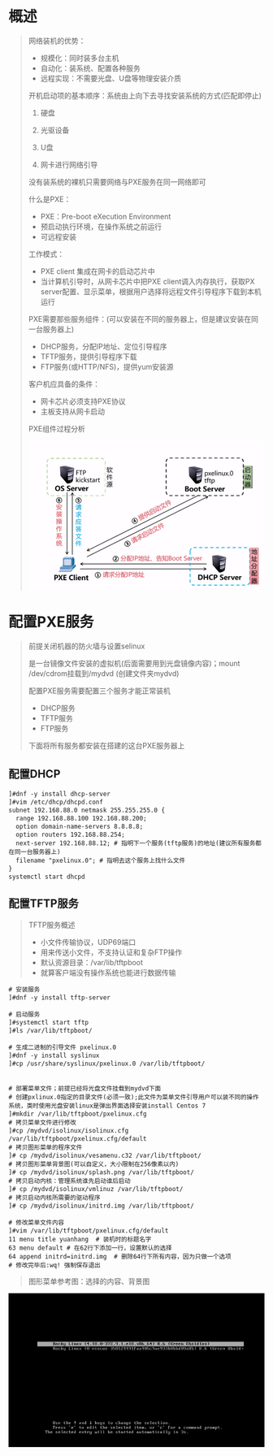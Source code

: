 # 概述

>网络装机的优势：
>
>+ 规模化：同时装多台主机
>+ 自动化：装系统、配置各种服务
>+ 远程实现：不需要光盘、U盘等物理安装介质
>
>开机启动项的基本顺序：系统由上向下去寻找安装系统的方式(匹配即停止)
>
>1. 硬盘 
>
>2. 光驱设备
>
>3. U盘
>
>4. 网卡进行网络引导
>
>   没有装系统的裸机只需要网络与PXE服务在同一网络即可
>
>什么是PXE：
>
>+ PXE：Pre-boot eXecution Environment
>+ 预启动执行环境，在操作系统之前运行
>+ 可远程安装
>
>工作模式：
>
>+ PXE client 集成在网卡的启动芯片中
>+ 当计算机引导时，从网卡芯片中把PXE client调入内存执行，获取PX server配置、显示菜单，根据用户选择将远程文件引导程序下载到本机运行
>
>PXE需要那些服务组件：(可以安装在不同的服务器上，但是建议安装在同一台服务器上)
>
>+ DHCP服务，分配IP地址、定位引导程序
>+ TFTP服务，提供引导程序下载
>+ FTP服务(或HTTP/NFS)，提供yum安装源
>
>客户机应具备的条件：
>
>+ 网卡芯片必须支持PXE协议
>+ 主板支持从网卡启动
>
>PXE组件过程分析
>
>![](../img/pxe-1.png)

# 配置PXE服务

> 前提关闭机器的防火墙与设置selinux
>
> 是一台镜像文件安装的虚拟机(后面需要用到光盘镜像内容)；mount /dev/cdrom挂载到/mydvd  (创建文件夹mydvd)
>
> 配置PXE服务需要配置三个服务才能正常装机
>
> + DHCP服务
> + TFTP服务
> + FTP服务
>
> 下面将所有服务都安装在搭建的这台PXE服务器上

## 配置DHCP

```shell
]#dnf -y install dhcp-server
]#vim /etc/dhcp/dhcpd.conf
subnet 192.168.88.0 netmask 255.255.255.0 {
  range 192.168.88.100 192.168.88.200;
  option domain-name-servers 8.8.8.8;
  option routers 192.168.88.254;
  next-server 192.168.88.12; # 指明下一个服务(tftp服务)的地址(建议所有服务都在同一台服务器上)
  filename "pxelinux.0"; # 指明去这个服务上找什么文件
} 
systemctl start dhcpd
```

## 配置TFTP服务

> TFTP服务概述
>
> + 小文件传输协议，UDP69端口
> + 用来传送小文件，不支持认证和复杂FTP操作
> + 默认资源目录：/var/lib/tftpboot
> + 就算客户端没有操作系统也能进行数据传输

```shell
# 安装服务
]#dnf -y install tftp-server

# 启动服务
]#systemctl start tftp
]#ls /var/lib/tftpboot/

# 生成二进制的引导文件 pxelinux.0
]#dnf -y install syslinux
]#cp /usr/share/syslinux/pxelinux.0 /var/lib/tftpboot/


# 部署菜单文件；前提已经将光盘文件挂载到mydvd下面
# 创建pxlinux.0指定的目录文件(必须一致);此文件为菜单文件引导用户可以装不同的操作系统，类时使用光盘安装linux是弹出界面选择安装install Centos 7
]#mkdir /var/lib/tftpboot/pxelinux.cfg
# 拷贝菜单文件进行修改
]#cp /mydvd/isolinux/isolinux.cfg /var/lib/tftpboot/pxelinux.cfg/default
# 拷贝图形菜单的程序文件
]# cp /mydvd/isolinux/vesamenu.c32 /var/lib/tftpboot/
# 拷贝图形菜单背景图(可以自定义，大小限制在256像素以内)
]# cp /mydvd/isolinux/splash.png /var/lib/tftpboot/
# 拷贝启动内核：管理系统谁先启动谁后启动
]# cp /mydvd/isolinux/vmlinuz /var/lib/tftpboot/
# 拷贝启动内核所需要的驱动程序
]# cp /mydvd/isolinux/initrd.img /var/lib/tftpboot/

# 修改菜单文件内容
]#vim /var/lib/tftpboot/pxelinux.cfg/default
11 menu title yuanhang  # 装机时的标题名字
63 menu default # 在62行下添加一行，设置默认的选择
64 append initrd=initrd.img  # 删除64行下所有内容，因为只做一个选项
# 修改完毕后:wq! 强制保存退出
```

> 图形菜单参考图：选择的内容、背景图

![](../img/pxe-2.png)